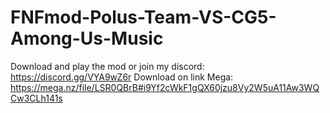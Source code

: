 # FNFmod-Polus-Team-VS-CG5-Among-Us-Music
Download and play the mod or join my discord: https://discord.gg/VYA9wZ6r
Download on link Mega: https://mega.nz/file/LSR0QBrB#i9Yf2cWkF1gQX60jzu8Vy2W5uA11Aw3WQCw3CLh141s
